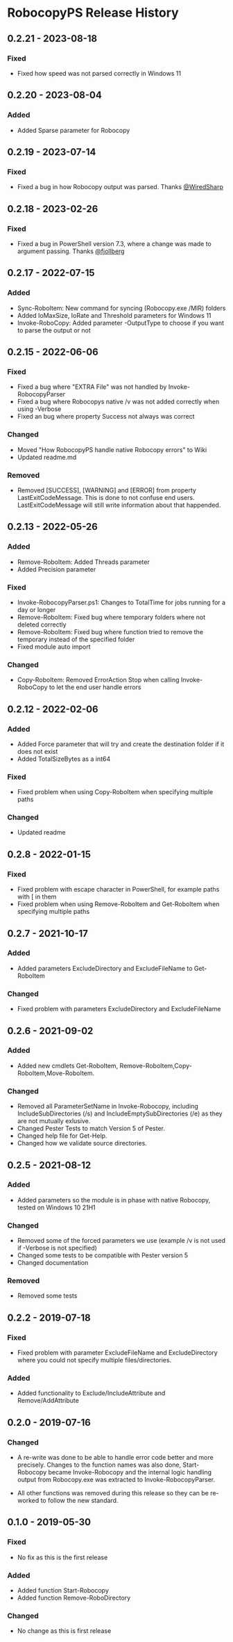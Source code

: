 # RobocopyPS Release History

## 0.2.21 - 2023-08-18

### Fixed

* Fixed how speed was not parsed correctly in Windows 11

## 0.2.20 - 2023-08-04

### Added

* Added Sparse parameter for Robocopy

## 0.2.19 - 2023-07-14

### Fixed

* Fixed a bug in how Robocopy output was parsed. Thanks [@WiredSharp](https://github.com/WiredSharp)

## 0.2.18 - 2023-02-26

### Fixed

* Fixed a bug in PowerShell version 7.3, where a change was made to argument passing. Thanks [@fjollberg](https://github.com/fjollberg)

## 0.2.17 - 2022-07-15

### Added

* Sync-RoboItem: New command for syncing (Robocopy.exe /MIR) folders
* Added IoMaxSize, IoRate and Threshold parameters for Windows 11
* Invoke-RoboCopy: Added parameter -OutputType to choose if you want to parse the output or not

## 0.2.15 - 2022-06-06

### Fixed

* Fixed a bug where "EXTRA File" was not handled by Invoke-RobocopyParser
* Fixed a bug where Robocopys native /v was not added correctly when using -Verbose
* Fixed an bug where property Success not always was correct

### Changed

* Moved "How RobocopyPS handle native Robocopy errors" to Wiki
* Updated readme.md

### Removed

* Removed [SUCCESS], [WARNING] and [ERROR] from property LastExitCodeMessage. This is done to not confuse end users. LastExitCodeMessage will still write information about that happended.

## 0.2.13 - 2022-05-26

### Added

* Remove-RoboItem: Added Threads parameter
* Added Precision parameter

### Fixed

* Invoke-RobocopyParser.ps1: Changes to TotalTime for jobs running for a day or longer
* Remove-RoboItem: Fixed bug where temporary folders where not deleted correctly
* Remove-RoboItem: Fixed bug where function tried to remove the temporary instead of the specified folder
* Fixed module auto import

### Changed
* Copy-RoboItem: Removed ErrorAction Stop when calling Invoke-RoboCopy to let the end user handle errors

## 0.2.12 - 2022-02-06

### Added

* Added Force parameter that will try and create the destination folder if it does not exist
* Added TotalSizeBytes as a int64

### Fixed

* Fixed problem when using Copy-RoboItem when specifying multiple paths

### Changed

* Updated readme

## 0.2.8 - 2022-01-15

### Fixed

* Fixed problem with escape character in PowerShell, for example paths with [ in them
* Fixed problem when using Remove-RoboItem and Get-RoboItem when specifying multiple paths

## 0.2.7 - 2021-10-17

### Added

* Added parameters ExcludeDirectory and ExcludeFileName to Get-RoboItem

### Changed

* Fixed problem with parameters ExcludeDirectory and ExcludeFileName


## 0.2.6 - 2021-09-02

### Added

* Added new cmdlets Get-RoboItem, Remove-RoboItem,Copy-RoboItem,Move-RoboItem.

### Changed

* Removed all ParameterSetName in Invoke-Robocopy, including IncludeSubDirectories (/s) and IncludeEmptySubDirectories (/e) as they are not mutually exlusive.
* Changed Pester Tests to match Version 5 of Pester.
* Changed help file for Get-Help.
* Changed how we validate source directories.

## 0.2.5 - 2021-08-12

### Added

* Added parameters so the module is in phase with native Robocopy, tested on Windows 10 21H1

### Changed

* Removed some of the forced parameters we use (example /v is not used if -Verbose is not specified)
* Changed some tests to be compatible with Pester version 5
* Changed documentation

### Removed

* Removed some tests


## 0.2.2 - 2019-07-18

### Fixed

* Fixed problem with parameter ExcludeFileName and ExcludeDirectory where you could not specify multiple files/directories.

### Added

* Added functionality to Exclude/IncludeAttribute and Remove/AddAttribute


## 0.2.0 - 2019-07-16

### Changed

* A re-write was done to be able to handle error code better and more precisely. Changes to the function names was also done, Start-Robocopy became Invoke-Robocopy and the internal logic handling output from Robocopy.exe was extracted to Invoke-RobocopyParser.

* All other functions was removed during this release so they can be re-worked to follow the new standard.

## 0.1.0 - 2019-05-30

### Fixed

* No fix as this is the first release

### Added

* Added function Start-Robocopy
* Added function Remove-RoboDirectory

### Changed

* No change as this is first release